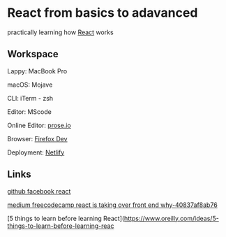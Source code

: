 # React from basics to adavanced 
practically learning how [React](https://reactjs.org/docs/getting-started.html) works

## Workspace
Lappy: MacBook Pro 

macOS: Mojave

CLI: iTerm - zsh 

Editor: MScode

Online Editor: [prose.io](http://prose.io/)

Browser: [Firefox Dev](https://www.mozilla.org/en-US/firefox/developer/)

Deployment: [Netlify](https://www.netlify.com/)

## Links
[github facebook react](https://github.com/facebook/react/)

[medium freecodecamp react is taking over front end why-40837af8ab76](https://medium.freecodecamp.org/yes-react-is-taking-over-front-end-development-the-question-is-why-40837af8ab76)

[5 things to learn before learning React](https://www.oreilly.com/ideas/5-things-to-learn-before-learning-reac
